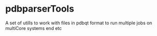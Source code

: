 # pdbparserTools
A set of utills to work with files in pdbqt format
to run multiple jobs on multiCore systems
end etc
